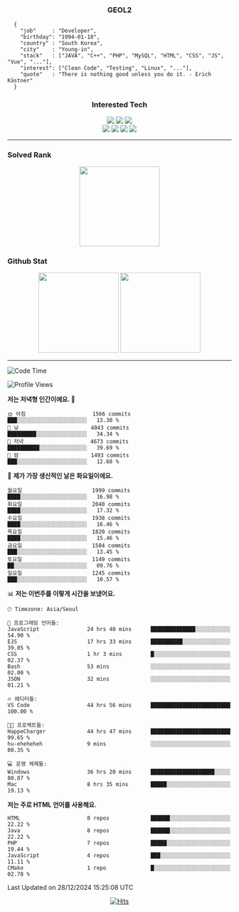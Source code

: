 <div align="center">

  ### GEOL2
</div>

```
  {
    "job"     : "Developer",
    "birthday": "1994-01-18",
    "country" : "South Korea",
    "city"    : "Young-in",
    "stack"   : ["JAVA", "C++", "PHP", "MySQL", "HTML", "CSS", "JS", "Vue", "..."],
    "interest": ["Clean Code", "Testing", "Linux", "..."], 
    "quote"   : "There is nothing good unless you do it. - Erich Kästner"
  }
  ```
  
<div align="center">
  
  ### Interested Tech
  
  <img src="https://img.shields.io/badge/Laravel-F05340?style=flat-square&logo=Laravel&logoColor=white">
  <img src="https://img.shields.io/badge/SpringBoot-6DB33F?style=flat-square&logo=SpringBoot&logoColor=white">
  <img src="https://img.shields.io/badge/Express-000000?style=flat-square&logo=Express&logoColor=white">
  <br>
  <img src="https://img.shields.io/badge/Three.js-000000?style=flat-square&logo=Three.js&logoColor=white">
  <img src="https://img.shields.io/badge/JavaScript-F7DF1E?style=flat-square&logo=JavaScript&logoColor=black">
  <img src="https://img.shields.io/badge/TypeScript-007acc?style=flat-square&logo=TypeScript&logoColor=black">
  <img src="https://img.shields.io/badge/MySQL-4479A1?style=flat-square&logo=mysql&logoColor=white"><br>

</div>

------------

  ### Solved Rank
  
  <div align="center">
    <img height="180em" src="https://mazassumnida.wtf/api/v2/generate_badge?boj=geol2">
  </div>
  
  ### Github Stat 
  <div align="center">
    <img height="180em" src="https://github-readme-stats-git-masterrstaa-rickstaa.vercel.app/api?username=geol2&show_icons=true&theme=dark">
    <img height="180em" src="https://github-readme-stats-git-masterrstaa-rickstaa.vercel.app/api/top-langs/?username=geol2&show_icons=true&hide=css,scss,html&layout=compact&theme=dark&count_private=true&langs_count=8">
  </div>
  
------------

<!--START_SECTION:waka-->
![Code Time](http://img.shields.io/badge/Code%20Time-3%2C727%20hrs%2032%20mins-blue)

![Profile Views](http://img.shields.io/badge/Profile%20Views-6-blue)

**저는 저녁형 인간이에요. 🦉** 

```text
🌞 아침                     1566 commits        ███░░░░░░░░░░░░░░░░░░░░░░   13.30 % 
🌆 낮　                     4043 commits        █████████░░░░░░░░░░░░░░░░   34.34 % 
🌃 저녁                     4673 commits        ██████████░░░░░░░░░░░░░░░   39.69 % 
🌙 밤　                     1493 commits        ███░░░░░░░░░░░░░░░░░░░░░░   12.68 % 
```
📅 **제가 가장 생산적인 날은 화요일이에요.** 

```text
월요일                      1999 commits        ████░░░░░░░░░░░░░░░░░░░░░   16.98 % 
화요일                      2040 commits        ████░░░░░░░░░░░░░░░░░░░░░   17.32 % 
수요일                      1938 commits        ████░░░░░░░░░░░░░░░░░░░░░   16.46 % 
목요일                      1820 commits        ████░░░░░░░░░░░░░░░░░░░░░   15.46 % 
금요일                      1584 commits        ███░░░░░░░░░░░░░░░░░░░░░░   13.45 % 
토요일                      1149 commits        ██░░░░░░░░░░░░░░░░░░░░░░░   09.76 % 
일요일                      1245 commits        ███░░░░░░░░░░░░░░░░░░░░░░   10.57 % 
```


📊 **저는 이번주를 이렇게 시간을 보냈어요.** 

```text
🕑︎ Timezone: Asia/Seoul

💬 프로그래밍 언어들: 
JavaScript               24 hrs 40 mins      ██████████████░░░░░░░░░░░   54.90 % 
EJS                      17 hrs 33 mins      ██████████░░░░░░░░░░░░░░░   39.05 % 
CSS                      1 hr 3 mins         █░░░░░░░░░░░░░░░░░░░░░░░░   02.37 % 
Bash                     53 mins             ░░░░░░░░░░░░░░░░░░░░░░░░░   02.00 % 
JSON                     32 mins             ░░░░░░░░░░░░░░░░░░░░░░░░░   01.21 % 

🔥 에디터들: 
VS Code                  44 hrs 56 mins      █████████████████████████   100.00 % 

🐱‍💻 프로젝트들: 
HappeCharger             44 hrs 47 mins      █████████████████████████   99.65 % 
hu-eheheheh              9 mins              ░░░░░░░░░░░░░░░░░░░░░░░░░   00.35 % 

💻 운영 체제들: 
Windows                  36 hrs 20 mins      ████████████████████░░░░░   80.87 % 
Mac                      8 hrs 35 mins       █████░░░░░░░░░░░░░░░░░░░░   19.13 % 
```

**저는 주로 HTML 언어를 사용해요.** 

```text
HTML                     8 repos             ██████░░░░░░░░░░░░░░░░░░░   22.22 % 
Java                     8 repos             ██████░░░░░░░░░░░░░░░░░░░   22.22 % 
PHP                      7 repos             █████░░░░░░░░░░░░░░░░░░░░   19.44 % 
JavaScript               4 repos             ███░░░░░░░░░░░░░░░░░░░░░░   11.11 % 
CMake                    1 repo              █░░░░░░░░░░░░░░░░░░░░░░░░   02.78 % 
```




 Last Updated on 28/12/2024 15:25:08 UTC
<!--END_SECTION:waka-->

<div align="center">
  
  [![Hits](https://hits.seeyoufarm.com/api/count/incr/badge.svg?url=https%3A%2F%2Fgithub.com%2Fgeol2&count_bg=%2379C83D&title_bg=%23555555&icon=myspace.svg&icon_color=%23E7E7E7&title=hits&edge_flat=false)](https://hits.seeyoufarm.com)
  
</div>

<!--
**Geol2/Geol2** is a ✨ _special_ ✨ repository because its `README.md` (this file) appears on your GitHub profile.

Here are some ideas to get you started:
- 🔭 I’m currently working on ...
- 🌱 I’m currently learning ...
- 👯 I’m looking to collaborate on ...
- 🤔 I’m looking for help with ...
- 💬 Ask me about ...
- 📫 How to reach me: ...
- 😄 Pronouns: ...
- ⚡ Fun fact: ...
-->
